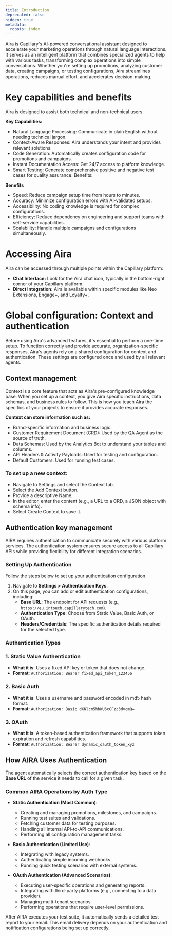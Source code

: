 ```yaml
---
title: Introduction
deprecated: false
hidden: true
metadata:
  robots: index
---
```

Aira is Capillary's AI-powered conversational assistant designed to accelerate your marketing operations through natural language interactions. It serves as an intelligent platform that combines specialized agents to help with various tasks, transforming complex operations into simple conversations. Whether you're setting up promotions, analyzing customer data, creating campaigns, or testing configurations, Aira streamlines operations, reduces manual effort, and accelerates decision-making.

# Key capabilities and benefits

Aira is designed to assist both technical and non-technical users.

**Key Capabilities:**

* Natural Language Processing: Communicate in plain English without needing technical jargon.
* Context-Aware Responses: Aira understands your intent and provides relevant solutions.
* Code Generation: Automatically creates configuration code for promotions and campaigns.
* Instant Documentation Access: Get 24/7 access to platform knowledge.
* Smart Testing: Generate comprehensive positive and negative test cases for quality assurance.
  Benefits:

**Benefits**

* Speed: Reduce campaign setup time from hours to minutes.
* Accuracy: Minimize configuration errors with AI-validated setups.
* Accessibility: No coding knowledge is required for complex configurations.
* Efficiency: Reduce dependency on engineering and support teams with self-service capabilities.
* Scalability: Handle multiple campaigns and configurations simultaneously.

# Accessing Aira

Aira can be accessed through multiple points within the Capillary platform:

* **Chat Interface:** Look for the Aira chat icon, typically in the bottom-right corner of your Capillary platform.
* **Direct Integration:** Aira is available within specific modules like Neo Extensions, Engage+, and Loyalty+.

# Global configuration: Context and authentication

Before using Aira's advanced features, it's essential to perform a one-time setup. To function correctly and provide accurate, organization-specific responses, Aira's agents rely on a shared configuration for context and authentication. These settings are configured once and used by all relevant agents.

## Context management

Context is a core feature that acts as Aira's pre-configured knowledge base. When you set up a context, you give Aira specific instructions, data schemas, and business rules to follow. This is how you teach Aira the specifics of your projects to ensure it provides accurate responses.

**Context can store information such as:**

* Brand-specific information and business logic.
* Customer Requirement Document (CRD): Used by the QA Agent as the source of truth.
* Data Schemas: Used by the Analytics Bot to understand your tables and columns.
* API Headers & Activity Payloads: Used for testing and configuration.
* Default Customers: Used for running test cases.

### To set up a new context:

* Navigate to Settings and select the Context tab.
* Select the Add Context button.
* Provide a descriptive Name.
* In the editor, enter the content (e.g., a URL to a CRD, a JSON object with schema info).
* Select Create Context to save it.

## Authentication key management

AIRA requires authentication to communicate securely with various platform services. The authentication system ensures secure access to all Capillary APIs while providing flexibility for different integration scenarios.

### Setting Up Authentication

Follow the steps below to set up your authentication configuration.

1. Navigate to **Settings > Authentication Keys**.
2. On this page, you can add or edit authentication configurations, including:
   * **Base URL**: The endpoint for API requests (e.g., `https://eu.intouch.capillarytech.com`).
   * **Authentication Type**: Choose from Static Value, Basic Auth, or OAuth.
   * **Headers/Credentials**: The specific authentication details required for the selected type.

### Authentication Types

### 1. Static Value Authentication

* **What it is**: Uses a fixed API key or token that does not change.
* **Format**: `Authorization: Bearer fixed_api_token_123456`

### 2. Basic Auth

* **What it is**: Uses a username and password encoded in md5 hash format.
* **Format**: `Authorization: Basic dXNlcm5hbWU6cGFzc3dvcmQ=`

### 3. OAuth

* **What it is**: A token-based authentication framework that supports token expiration and refresh capabilities.
* **Format**: `Authorization: Bearer dynamic_oauth_token_xyz`

## How AIRA Uses Authentication

The agent automatically selects the correct authentication key based on the **Base URL** of the service it needs to call for a given task.

### Common AIRA Operations by Auth Type

* **Static Authentication (Most Common)**:
  * Creating and managing promotions, milestones, and campaigns.
  * Running test suites and validations.
  * Fetching customer data for testing purposes.
  * Handling all internal API-to-API communications.
  * Performing all configuration management tasks.

* **Basic Authentication (Limited Use)**:
  * Integrating with legacy systems.
  * Authenticating simple incoming webhooks.
  * Running quick testing scenarios with external systems.

* **OAuth Authentication (Advanced Scenarios)**:
  * Executing user-specific operations and generating reports.
  * Integrating with third-party platforms (e.g., connecting to a data provider).
  * Managing multi-tenant scenarios.
  * Performing operations that require user-level permissions.

<Note title="Note">
After AIRA executes your test suite, it automatically sends a detailed test report to your email. This email delivery depends on your authentication and notification configurations being set up correctly.
</Note>

<br />
